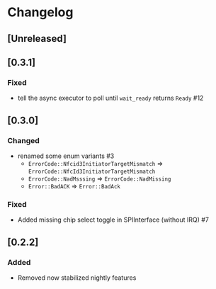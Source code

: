 # Changelog

## [Unreleased]

## [0.3.1]

### Fixed
- tell the async executor to poll until `wait_ready` returns `Ready` #12

## [0.3.0]

### Changed

- renamed some enum variants #3
  - `ErrorCode::Nfcid3InitiatorTargetMismatch` => `ErrorCode::NfcId3InitiatorTargetMismatch`
  - `ErrorCode::NadMsssing` => `ErrorCode::NadMissing`
  - `Error::BadACK` => `Error::BadAck`

### Fixed

- Added missing chip select toggle in SPIInterface (without IRQ) #7

## [0.2.2]

### Added
- Removed now stabilized nightly features
